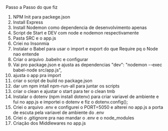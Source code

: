 Passo a Passo do que fiz
1) NPM Init para packege.json
2) Install Express
3) Install Nodemon como dependencia de desenvolvimento apenas
4) Script de Start e DEV com node e nodemon respectivamente
5) Pasta SRC e o app.js
6) Criei no Insonmia 
7) Instalar o Babel para usar o import e export do que Require pq o Node nao entende 
8) Criar o arquivo .babelrc e configurar
9) Vai pro package.json e ajusta as dependencias "dev": "nodemon --exec babel-node src/app.js",
10) ajusta o app pra import
11) criar o script de build no package.json
12) dar um npm intall npm-run-all para juntar os scripts
13) criar o clean e ajustar o start para ter o clean tmb
14) Instalar o dotenv (npm install dotenv) para criar variavel de ambiente e fui no app.js e importei o dotenv e fiz o dotenv.config();
15) Criei o arquivo .env e configurei o PORT=5050  e alterei no app.js a porta de escuta pela variavel de ambiente do .env
16) Criei o .gitignore pra nao mandar o .env e o node_modules
17) Criação dos Middlewares no app.js